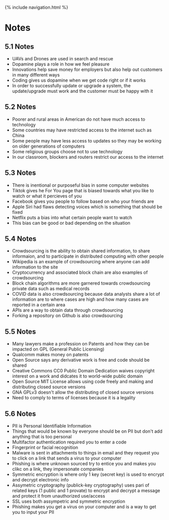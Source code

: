 {% include navigation.html %}


# Notes

## 5.1 Notes
- UAVs and Drones are used in search and rescue
- Dopamine plays a role in how we feel pleasure
- Innovations help save money for employers but also help out customers in many different ways
- Coding gives us dopamine when we get code right or if it works
- In order to successfully update or upgrade a system, the update/upgrade must work and the customer must be happy with it

## 5.2 Notes
- Poorer and rural areas in American do not have much access to technology
- Some countries may have restricted access to the internet such as China
- Some people may have less access to updates so they may be working on older generations of computers
- Some religious groups choose not to use technology
- In our classroom, blockers and routers restrict our access to the internet

## 5.3 Notes
- There is inentional or purposeful bias in some computer websites
- Tiktok gives he For You page that is biased towards what you like to watch or what it percieves of you
- Facebook gives you people to follow based on who your friends are
- Apple Siri had flaws detecting voices which is something that should be fixed
- Netflix puts a bias into what certain people want to watch
- This bias can be good or bad depending on the situation

## 5.4 Notes
- Crowdsourcing is the ability to obtain shared information, to share informaion, and to participate in distributed computing with other people
- Wikipedia is an example of crowdsourcing where anyone can add information to the site
- Cryptocurrency and associated block chain are also examples of crowdsourcing
- Block chain algorithms are more garnered towards crowdsourcing private data such as medical records
- COVID data is also crowdsourcing because data analysts share a lot of information are to where cases are high and how many cases are reported in a certain area
- APIs are a way to obtain data through crowdsourcing
- Forking a repository on Github is also crowdsourcing

## 5.5 Notes
- Many lawyers make a profession on Patents and how they can be impacted on GPL (General Public Licensing)
- Qualcomm makes money on patents
- Open Source says any derivative work is free and code should be shared
- Creative Commons CC0 Public Domain Dedication waives copyright interest on a work and didcates it to world-wide public domain
- Open Source MIT License allows using code freely and making and distributing closed source versions
- GNA GPLv3 doesn't allow the distributing of closed source versions
- Need to comply to terms of licenses because it is a legality

## 5.6 Notes
- PII is Personal Identifiable Information
- Things that would be known by everyone should be on PII but don't add anything that is too personal
- Multifactor authentication required you to enter a code 
- Fingerprint or facial recognition
- Malware is sent in attachments to things in email and they request you to click on a link that sends a virus to your computer
- Phishing is where unknown sourced try to entice you and makes you clikc on a link, they impersonate companies
- Symmetric encryption is where only 1 key (secret key) is used to encrypt and decrypt electronic info
- Assymetric cryptography (publick-key cryptography) uses pari of related keys (1 public and 1 provate) to encrypt and decrypt a message and protect it from unauthorized use/access
- SSL uses both assympetric and symmetric encryption
- Phishing makes you get a virus on your computer and is a way to get you to input your PII

